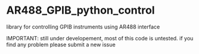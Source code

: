 # AR488_GPIB_python_control
library for controlling GPIB instruments using AR488 interface

IMPORTANT:
still under developement, most of this code is untested.
if you find any problem please submit a new issue
